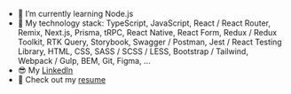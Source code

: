 - 🌱 I’m currently learning Node.js
- 🦾 My technology stack: TypeScript, JavaScript, React / React Router, Remix, Next.js, Prisma, tRPC, React Native, React Form, Redux / Redux Toolkit, RTK Query, Storybook, Swagger / Postman, Jest / React Testing Library, HTML, CSS, SASS / SCSS / LESS, Bootstrap / Tailwind, Webpack / Gulp, BEM, Git, Figma, ...
- 😎 My [LinkedIn](https://www.linkedin.com/in/nikitaklimuk/) 
- 📄 Check out my [resume](https://drive.google.com/file/d/1tewDBrhw68yHBdy-QlOI9_4VJ3wHLogg/view?usp=sharing)
